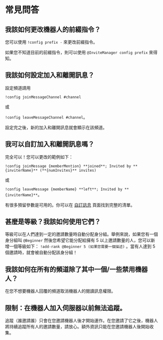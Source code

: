 # 常見問答

## 我該如何更改機器人的前綴指令？

您可以使用 `!config prefix -` 來更改前綴指令。

如果您不知道目前的前綴指令，則可以使用 `@InviteManager config prefix` 來得知。

## 我該如何設定加入和離開訊息？

設定頻道請用

`!config joinMessageChannel #channel`

或

`!config leaveMessageChannel #channel`。

設定完之後，新的加入和離開訊息就會顯示在該頻道。

## 我可以自訂加入和離開訊息嗎？

完全可以！您可以更改的範例如下：

`!config joinMessage {memberMention} **joined**; Invited by **{inviterName}** (**{numInvites}** invites)`

或

`!config leaveMessage {memberName} **left**; Invited by **{inviterName}**`。

有很多預留參數是可用的。你可以在 [自訂訊息](/zh-TW/modules/invites/custom-messages.md) 頁面找到完整的清單。

## 甚麼是等級？我該如何使用它們？

等級可以在人們達到一定的邀請數量時自動分配身分組。舉例來說，如果您有一個身分組叫 `@Beginner` 然後您希望它能分配給擁有 5 以上邀請數量的人，您可以新增一個等級如下： `!add-rank @Beginner 5 (如果您需要一個描述)` 。當有人達到 5 個邀請時，就會被自動分配該身分組！

## 我該如何在所有的頻道除了其中一個/一些禁用機器人？

在您不想要機器人回覆的頻道取消機器人的閱讀訊息權限。

## 限制：在機器人加入伺服器以前無法追蹤。

追蹤（誰邀請誰）只會在您邀請機器人後才開始運作。在您邀請了它之後，機器人將持續追蹤所有人的邀請數量，請放心。額外資訊只能在您邀請機器人後開始收集。
